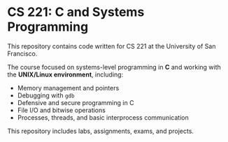 # CS 221: C and Systems Programming

This repository contains code written for CS 221 at the University of San Francisco.

The course focused on systems-level programming in **C** and working with the **UNIX/Linux environment**, including:
- Memory management and pointers
- Debugging with `gdb`
- Defensive and secure programming in C
- File I/O and bitwise operations
- Processes, threads, and basic interprocess communication

This repository includes labs, assignments, exams, and projects.

